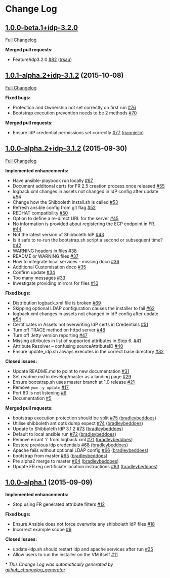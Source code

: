 # Change Log

## [1.0.0-beta.1+idp-3.2.0](https://github.com/ausaccessfed/shibboleth-idp-installer/tree/1.0.0-beta.1+idp-3.2.0)

[Full Changelog](https://github.com/ausaccessfed/shibboleth-idp-installer/compare/1.0.1-alpha.2+idp-3.1.2...1.0.0-beta.1+idp-3.2.0)

**Merged pull requests:**

- Feature/idp3.2.0 [\#82](https://github.com/ausaccessfed/shibboleth-idp-installer/pull/82) ([trsau](https://github.com/trsau))

## [1.0.1-alpha.2+idp-3.1.2](https://github.com/ausaccessfed/shibboleth-idp-installer/tree/1.0.1-alpha.2+idp-3.1.2) (2015-10-08)
[Full Changelog](https://github.com/ausaccessfed/shibboleth-idp-installer/compare/1.0.0-alpha.2+idp-3.1.2...1.0.1-alpha.2+idp-3.1.2)

**Fixed bugs:**

- Protection and Ownership not set correctly on first run [\#76](https://github.com/ausaccessfed/shibboleth-idp-installer/issues/76)
- Bootstrap execution prevention needs to be 2 methods [\#70](https://github.com/ausaccessfed/shibboleth-idp-installer/issues/70)

**Merged pull requests:**

- Ensure IdP credential permissions set correctly [\#77](https://github.com/ausaccessfed/shibboleth-idp-installer/pull/77) ([rianniello](https://github.com/rianniello))

## [1.0.0-alpha.2+idp-3.1.2](https://github.com/ausaccessfed/shibboleth-idp-installer/tree/1.0.0-alpha.2+idp-3.1.2) (2015-09-30)
[Full Changelog](https://github.com/ausaccessfed/shibboleth-idp-installer/compare/1.0.0-alpha.1...1.0.0-alpha.2+idp-3.1.2)

**Implemented enhancements:**

- Have ansible-playbook run locally [\#67](https://github.com/ausaccessfed/shibboleth-idp-installer/issues/67)
- Document additonal certs for FR 2.5 creation process once released [\#55](https://github.com/ausaccessfed/shibboleth-idp-installer/issues/55)
- logback.xml changes in assets not changed in IdP config after update [\#54](https://github.com/ausaccessfed/shibboleth-idp-installer/issues/54)
- Change how the Shibboleth install.sh is called [\#53](https://github.com/ausaccessfed/shibboleth-idp-installer/issues/53)
- Refresh ansible config from git flag [\#52](https://github.com/ausaccessfed/shibboleth-idp-installer/issues/52)
- REDHAT compatibility [\#50](https://github.com/ausaccessfed/shibboleth-idp-installer/issues/50)
- Option to define a re-direct URL for the server [\#45](https://github.com/ausaccessfed/shibboleth-idp-installer/issues/45)
- No information is provided about registering the ECP endpoint in FR. [\#44](https://github.com/ausaccessfed/shibboleth-idp-installer/issues/44)
- Not the latest version of Shibboleth IdP [\#43](https://github.com/ausaccessfed/shibboleth-idp-installer/issues/43)
- Is it safe to re-run the bootstrap.sh script a second or subsequent time? [\#42](https://github.com/ausaccessfed/shibboleth-idp-installer/issues/42)
- WARNING headers in files [\#38](https://github.com/ausaccessfed/shibboleth-idp-installer/issues/38)
- README or WARNING files [\#37](https://github.com/ausaccessfed/shibboleth-idp-installer/issues/37)
- How to integrate local services - missing doco [\#36](https://github.com/ausaccessfed/shibboleth-idp-installer/issues/36)
- Additional Customisation doco [\#35](https://github.com/ausaccessfed/shibboleth-idp-installer/issues/35)
- Confirm update [\#34](https://github.com/ausaccessfed/shibboleth-idp-installer/issues/34)
- Too many messages [\#33](https://github.com/ausaccessfed/shibboleth-idp-installer/issues/33)
- Investigate providing mirrors for files [\#10](https://github.com/ausaccessfed/shibboleth-idp-installer/issues/10)

**Fixed bugs:**

- Distribution logback.xml file is broken [\#69](https://github.com/ausaccessfed/shibboleth-idp-installer/issues/69)
- Skipping optional LDAP configuration causes the installer to fail [\#62](https://github.com/ausaccessfed/shibboleth-idp-installer/issues/62)
- logback.xml changes in assets not changed in IdP config after update [\#54](https://github.com/ausaccessfed/shibboleth-idp-installer/issues/54)
- Certificates in Assets not overwriting IdP certs in Credentials [\#51](https://github.com/ausaccessfed/shibboleth-idp-installer/issues/51)
- Turn off TRACE method on httpd server [\#48](https://github.com/ausaccessfed/shibboleth-idp-installer/issues/48)
- Turn off Jetty version reporting [\#47](https://github.com/ausaccessfed/shibboleth-idp-installer/issues/47)
- Missing attributes in list of supported attributes in Step 6. [\#41](https://github.com/ausaccessfed/shibboleth-idp-installer/issues/41)
- Attribute Resolver – confusing sourceAttributeID [\#40](https://github.com/ausaccessfed/shibboleth-idp-installer/issues/40)
- Ensure update\_idp.sh always executes in the correct base directory [\#32](https://github.com/ausaccessfed/shibboleth-idp-installer/issues/32)

**Closed issues:**

- Update README.md to point to new documentation [\#31](https://github.com/ausaccessfed/shibboleth-idp-installer/issues/31)
- Set readme.md in develop/master as a landing page [\#29](https://github.com/ausaccessfed/shibboleth-idp-installer/issues/29)
- Ensure bootstrap.sh uses master branch at 1.0 release [\#21](https://github.com/ausaccessfed/shibboleth-idp-installer/issues/21)
- Remove `yum -y update` [\#17](https://github.com/ausaccessfed/shibboleth-idp-installer/issues/17)
- Port 80 is not listening [\#6](https://github.com/ausaccessfed/shibboleth-idp-installer/issues/6)
- Documentation [\#5](https://github.com/ausaccessfed/shibboleth-idp-installer/issues/5)

**Merged pull requests:**

- bootstrap execution protection should be split [\#75](https://github.com/ausaccessfed/shibboleth-idp-installer/pull/75) ([bradleybeddoes](https://github.com/bradleybeddoes))
- Utilise shibboleth ant opts dump expect [\#74](https://github.com/ausaccessfed/shibboleth-idp-installer/pull/74) ([bradleybeddoes](https://github.com/bradleybeddoes))
- Update to Shibboleth IdP 3.1.2 [\#73](https://github.com/ausaccessfed/shibboleth-idp-installer/pull/73) ([bradleybeddoes](https://github.com/bradleybeddoes))
- Default to local ansible run [\#72](https://github.com/ausaccessfed/shibboleth-idp-installer/pull/72) ([bradleybeddoes](https://github.com/bradleybeddoes))
- Remove errant 'i' from logback.xml [\#71](https://github.com/ausaccessfed/shibboleth-idp-installer/pull/71) ([bradleybeddoes](https://github.com/bradleybeddoes))
- Restore previous idp credentials [\#68](https://github.com/ausaccessfed/shibboleth-idp-installer/pull/68) ([bradleybeddoes](https://github.com/bradleybeddoes))
- Apache fails without optional LDAP config [\#66](https://github.com/ausaccessfed/shibboleth-idp-installer/pull/66) ([bradleybeddoes](https://github.com/bradleybeddoes))
- bootstrap from master [\#65](https://github.com/ausaccessfed/shibboleth-idp-installer/pull/65) ([bradleybeddoes](https://github.com/bradleybeddoes))
- Pre alpha2 merge to master [\#64](https://github.com/ausaccessfed/shibboleth-idp-installer/pull/64) ([bradleybeddoes](https://github.com/bradleybeddoes))
- Update FR reg certificiate location instructions [\#63](https://github.com/ausaccessfed/shibboleth-idp-installer/pull/63) ([bradleybeddoes](https://github.com/bradleybeddoes))

## [1.0.0-alpha.1](https://github.com/ausaccessfed/shibboleth-idp-installer/tree/1.0.0-alpha.1) (2015-09-09)
**Implemented enhancements:**

- Stop using FR generated attribute filters [\#12](https://github.com/ausaccessfed/shibboleth-idp-installer/issues/12)

**Fixed bugs:**

- Ensure Ansible does not force overwrite any shibboleth IdP files [\#18](https://github.com/ausaccessfed/shibboleth-idp-installer/issues/18)
- Incorrect example scope [\#9](https://github.com/ausaccessfed/shibboleth-idp-installer/issues/9)

**Closed issues:**

- update-idp.sh should restart idp and apache services after run [\#25](https://github.com/ausaccessfed/shibboleth-idp-installer/issues/25)
- Allow users to run the installer on the VM itself [\#11](https://github.com/ausaccessfed/shibboleth-idp-installer/issues/11)



\* *This Change Log was automatically generated by [github_changelog_generator](https://github.com/skywinder/Github-Changelog-Generator)*
